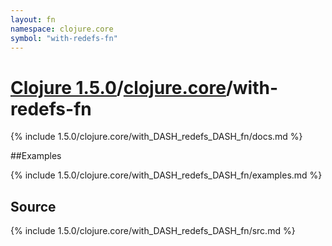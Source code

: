 ```yaml
---
layout: fn
namespace: clojure.core
symbol: "with-redefs-fn"
---
```


# [Clojure 1.5.0](../../)/[clojure.core](../)/with-redefs-fn

{% include 1.5.0/clojure.core/with_DASH_redefs_DASH_fn/docs.md %}

##Examples

{% include 1.5.0/clojure.core/with_DASH_redefs_DASH_fn/examples.md %}
## Source
{% include 1.5.0/clojure.core/with_DASH_redefs_DASH_fn/src.md %}

